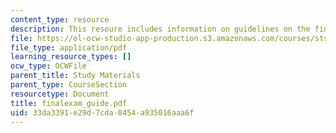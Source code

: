 ```yaml
---
content_type: resource
description: This resoure includes information on guidelines on the final exam.
file: https://ol-ocw-studio-app-production.s3.amazonaws.com/courses/sts-001-technology-in-american-history-spring-2006/33da3391e29d7cda0454a935016aaa6f_finalexam_guide.pdf
file_type: application/pdf
learning_resource_types: []
ocw_type: OCWFile
parent_title: Study Materials
parent_type: CourseSection
resourcetype: Document
title: finalexam_guide.pdf
uid: 33da3391-e29d-7cda-0454-a935016aaa6f
---
```

